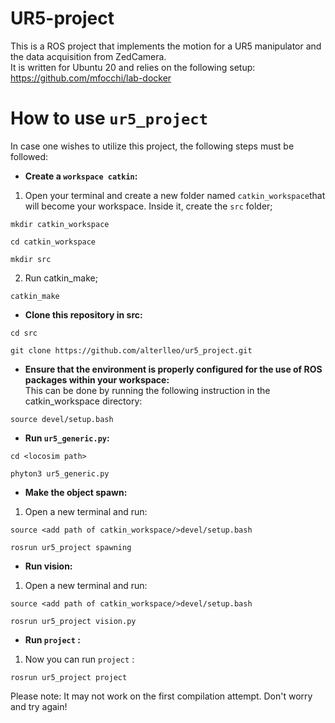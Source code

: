 # UR5-project
This is a ROS project that implements the motion for a UR5 manipulator and the data acquisition from ZedCamera.  
It is written for Ubuntu 20 and relies on the following setup: https://github.com/mfocchi/lab-docker
# How to use  ```ur5_project```
In case one wishes to utilize this project, the following steps must be followed:  
- **Create a ```workspace catkin```:**
1. Open your terminal and create a new folder named ```catkin_workspace```that will become your workspace. Inside it, create the ```src``` folder;
```
mkdir catkin_workspace
```
```
cd catkin_workspace
```
```
mkdir src
```  
2. Run catkin_make;
```
catkin_make
``` 
- **Clone this repository in src:**
```
cd src
```
```
git clone https://github.com/alterlleo/ur5_project.git
```
- **Ensure that the environment is properly configured for the use of ROS packages within your workspace:**  
This can be done by running the following instruction in the catkin_workspace directory:
```
source devel/setup.bash
```
- **Run ```ur5_generic.py```:**
```
cd <locosim path>
```
```
phyton3 ur5_generic.py
```
- **Make the object spawn:**
1. Open a new terminal and run:  
```
source <add path of catkin_workspace/>devel/setup.bash
```
```
rosrun ur5_project spawning
```
- **Run vision:**
1. Open a new terminal and run:
```
source <add path of catkin_workspace/>devel/setup.bash
``` 
```
rosrun ur5_project vision.py
```
- **Run ```project``` :**
1. Now you can run ```project``` :
```
rosrun ur5_project project
```
Please note: It may not work on the first compilation attempt. Don't worry and try again!
